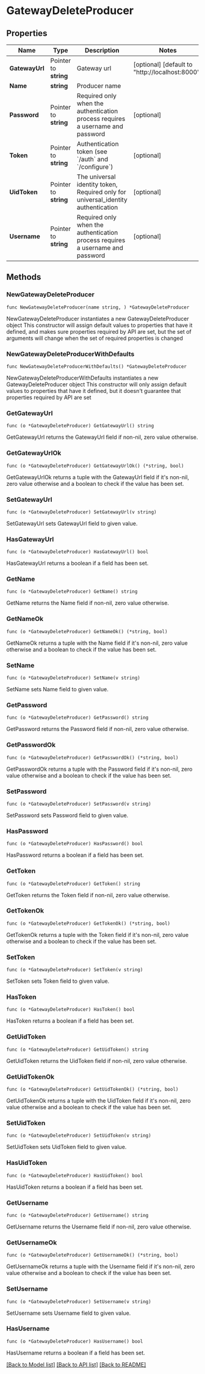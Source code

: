 # GatewayDeleteProducer

## Properties

Name | Type | Description | Notes
------------ | ------------- | ------------- | -------------
**GatewayUrl** | Pointer to **string** | Gateway url | [optional] [default to "http://localhost:8000"]
**Name** | **string** | Producer name | 
**Password** | Pointer to **string** | Required only when the authentication process requires a username and password | [optional] 
**Token** | Pointer to **string** | Authentication token (see &#x60;/auth&#x60; and &#x60;/configure&#x60;) | [optional] 
**UidToken** | Pointer to **string** | The universal identity token, Required only for universal_identity authentication | [optional] 
**Username** | Pointer to **string** | Required only when the authentication process requires a username and password | [optional] 

## Methods

### NewGatewayDeleteProducer

`func NewGatewayDeleteProducer(name string, ) *GatewayDeleteProducer`

NewGatewayDeleteProducer instantiates a new GatewayDeleteProducer object
This constructor will assign default values to properties that have it defined,
and makes sure properties required by API are set, but the set of arguments
will change when the set of required properties is changed

### NewGatewayDeleteProducerWithDefaults

`func NewGatewayDeleteProducerWithDefaults() *GatewayDeleteProducer`

NewGatewayDeleteProducerWithDefaults instantiates a new GatewayDeleteProducer object
This constructor will only assign default values to properties that have it defined,
but it doesn't guarantee that properties required by API are set

### GetGatewayUrl

`func (o *GatewayDeleteProducer) GetGatewayUrl() string`

GetGatewayUrl returns the GatewayUrl field if non-nil, zero value otherwise.

### GetGatewayUrlOk

`func (o *GatewayDeleteProducer) GetGatewayUrlOk() (*string, bool)`

GetGatewayUrlOk returns a tuple with the GatewayUrl field if it's non-nil, zero value otherwise
and a boolean to check if the value has been set.

### SetGatewayUrl

`func (o *GatewayDeleteProducer) SetGatewayUrl(v string)`

SetGatewayUrl sets GatewayUrl field to given value.

### HasGatewayUrl

`func (o *GatewayDeleteProducer) HasGatewayUrl() bool`

HasGatewayUrl returns a boolean if a field has been set.

### GetName

`func (o *GatewayDeleteProducer) GetName() string`

GetName returns the Name field if non-nil, zero value otherwise.

### GetNameOk

`func (o *GatewayDeleteProducer) GetNameOk() (*string, bool)`

GetNameOk returns a tuple with the Name field if it's non-nil, zero value otherwise
and a boolean to check if the value has been set.

### SetName

`func (o *GatewayDeleteProducer) SetName(v string)`

SetName sets Name field to given value.


### GetPassword

`func (o *GatewayDeleteProducer) GetPassword() string`

GetPassword returns the Password field if non-nil, zero value otherwise.

### GetPasswordOk

`func (o *GatewayDeleteProducer) GetPasswordOk() (*string, bool)`

GetPasswordOk returns a tuple with the Password field if it's non-nil, zero value otherwise
and a boolean to check if the value has been set.

### SetPassword

`func (o *GatewayDeleteProducer) SetPassword(v string)`

SetPassword sets Password field to given value.

### HasPassword

`func (o *GatewayDeleteProducer) HasPassword() bool`

HasPassword returns a boolean if a field has been set.

### GetToken

`func (o *GatewayDeleteProducer) GetToken() string`

GetToken returns the Token field if non-nil, zero value otherwise.

### GetTokenOk

`func (o *GatewayDeleteProducer) GetTokenOk() (*string, bool)`

GetTokenOk returns a tuple with the Token field if it's non-nil, zero value otherwise
and a boolean to check if the value has been set.

### SetToken

`func (o *GatewayDeleteProducer) SetToken(v string)`

SetToken sets Token field to given value.

### HasToken

`func (o *GatewayDeleteProducer) HasToken() bool`

HasToken returns a boolean if a field has been set.

### GetUidToken

`func (o *GatewayDeleteProducer) GetUidToken() string`

GetUidToken returns the UidToken field if non-nil, zero value otherwise.

### GetUidTokenOk

`func (o *GatewayDeleteProducer) GetUidTokenOk() (*string, bool)`

GetUidTokenOk returns a tuple with the UidToken field if it's non-nil, zero value otherwise
and a boolean to check if the value has been set.

### SetUidToken

`func (o *GatewayDeleteProducer) SetUidToken(v string)`

SetUidToken sets UidToken field to given value.

### HasUidToken

`func (o *GatewayDeleteProducer) HasUidToken() bool`

HasUidToken returns a boolean if a field has been set.

### GetUsername

`func (o *GatewayDeleteProducer) GetUsername() string`

GetUsername returns the Username field if non-nil, zero value otherwise.

### GetUsernameOk

`func (o *GatewayDeleteProducer) GetUsernameOk() (*string, bool)`

GetUsernameOk returns a tuple with the Username field if it's non-nil, zero value otherwise
and a boolean to check if the value has been set.

### SetUsername

`func (o *GatewayDeleteProducer) SetUsername(v string)`

SetUsername sets Username field to given value.

### HasUsername

`func (o *GatewayDeleteProducer) HasUsername() bool`

HasUsername returns a boolean if a field has been set.


[[Back to Model list]](../README.md#documentation-for-models) [[Back to API list]](../README.md#documentation-for-api-endpoints) [[Back to README]](../README.md)


